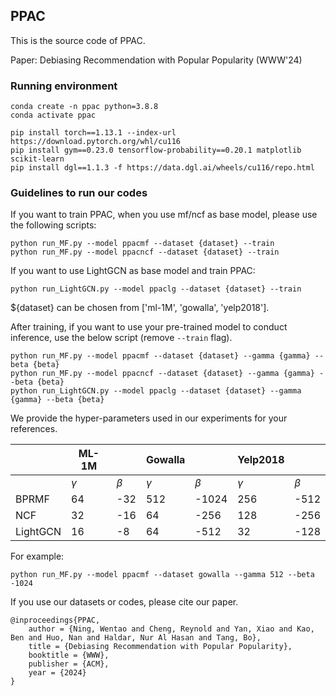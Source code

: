 ## PPAC

This is the source code of PPAC.

Paper: Debiasing Recommendation with Popular Popularity (WWW'24)

### Running environment

```
conda create -n ppac python=3.8.8
conda activate ppac

pip install torch==1.13.1 --index-url https://download.pytorch.org/whl/cu116
pip install gym==0.23.0 tensorflow-probability==0.20.1 matplotlib scikit-learn
pip install dgl==1.1.3 -f https://data.dgl.ai/wheels/cu116/repo.html
```

### Guidelines to run our codes

If you want to train PPAC, when you use mf/ncf as base model, please use the following scripts:

```
python run_MF.py --model ppacmf --dataset {dataset} --train
python run_MF.py --model ppacncf --dataset {dataset} --train
```

If you want to use LightGCN as base model and train PPAC:

`
python run_LightGCN.py --model ppaclg --dataset {dataset} --train
`

${dataset} can be chosen from ['ml-1M', 'gowalla', 'yelp2018'].

After training, if you want to use your pre-trained model to conduct inference, use the below script (remove `--train` flag).

```
python run_MF.py --model ppacmf --dataset {dataset} --gamma {gamma} --beta {beta}
python run_MF.py --model ppacncf --dataset {dataset} --gamma {gamma} --beta {beta}
python run_LightGCN.py --model ppaclg --dataset {dataset} --gamma {gamma} --beta {beta}
```


We provide the hyper-parameters used in our experiments for your references.

|          | ML-1M    |         | Gowalla  |         | Yelp2018 |         |
|----------|----------|---------|----------|---------|----------|---------|
|          | $\gamma$ | $\beta$ | $\gamma$ | $\beta$ | $\gamma$ | $\beta$ |
| BPRMF    | 64       | -32     | 512      | -1024   | 256      | -512    |
| NCF      | 32       | -16     | 64       | -256    | 128      | -256    |
| LightGCN | 16       | -8      | 64       | -512    | 32       | -128    |




For example:

```
python run_MF.py --model ppacmf --dataset gowalla --gamma 512 --beta -1024
```

If you use our datasets or codes, please cite our paper.
```
@inproceedings{PPAC,
    author = {Ning, Wentao and Cheng, Reynold and Yan, Xiao and Kao, Ben and Huo, Nan and Haldar, Nur Al Hasan and Tang, Bo},
    title = {Debiasing Recommendation with Popular Popularity},
    booktitle = {WWW},
    publisher = {ACM},
    year = {2024}
}
```
